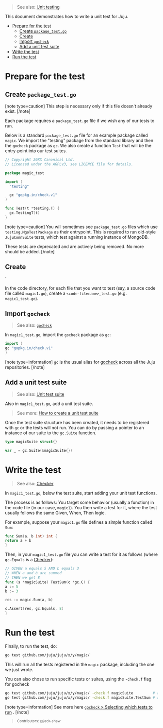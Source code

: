 > See also: [Unit testing](/doc/dev/reference/testing/unit-testing/index.md)

This document demonstrates how to write a unit test for Juju.

<!-- TOC -->

* [Prepare for the test](#prepare-for-the-test)
  * [Create `package_test.go`](#create-package_testgo)
  * [Create](#create)
  * [Import `gocheck`](#import-gocheck)
  * [Add a unit test suite](#add-a-unit-test-suite)
* [Write the test](#write-the-test)
* [Run the test](#run-the-test)

<!-- TOC -->

# Prepare for the test

## Create `package_test.go`

[note type=caution]
This step is necessary only if this file doesn't already exist.
[/note]

Each package requires a `package_test.go` file if we wish any of our tests to run.

Below is a standard `package_test.go` file for an example package called `magic`. We import the "testing" package from
the standard library and then the `gocheck` package as `gc`. We also create a function `Test` that will be the
entry-point into our test suites.

<!--?loads the test suites that have been added to a list by var in the "HTG create a test suite"-->
<!-- // TestingT runs all test suites registered with the Suite function,
// printing results to stdout, and reporting any failures back to
// the "testing" package.-->

```go
// Copyright 20XX Canonical Ltd.
// Licensed under the AGPLv3, see LICENCE file for details.

package magic_test

import (
  "testing"

  gc "gopkg.in/check.v1"
)

func Test(t *testing.T) {
  gc.TestingT(t)
}
```

[note type=caution]
You will sometimes see `package_test.go` files which use `testing.MgoTestPackage` as their entrypoint. This is required
to run old-style `JujuConnSuite` tests, which test against a running instance of MongoDB.

These tests are deprecated and are actively being removed. No more should be added.
[/note]

## Create

`

In the code directory, for each file that you want to test (say, a source code file called `magic1.go`), create a
`<code-filename>_test.go`  (e.g. `magic1_test.go`).

## Import `gocheck`
> See also:  [`gocheck`]( https://labix.org/gocheck)

In `magic1_test.go`, import the `gocheck` package as `gc`:

```go
import (
gc "gopkg.in/check.v1"
)
```

[note type=information]
`gc` is the usual alias for [gocheck](https://labix.org/gocheck) across all the Juju repositories.
[/note]

## Add a unit test suite

> See also: [Unit test suite](/doc/dev/reference/testing/unit-testing/unit-test-suite.md)

Also in `magic1_test.go`, add a unit test suite.

> See more: [How to create a unit test suite](create-unit-test-suite.md)

Once the test suite structure has been created, it needs to be registered with `gc` or the tests will not run. You can
do by passing a pointer to an instance of our suite to the `gc.Suite` function.

```go
type magicSuite struct{}

var _ = gc.Suite(&magicSuite{})
```

# Write the test

> See also: [Checker](/doc/dev/reference/testing/unit-testing/checker.md)

In `magic1_test.go`, below the test suite, start adding your unit test functions.

The process is as follows: You target some behavior (usually a function) in the code file (in our case, `magic1`). You
then write a test for it, where the test usually follows the same Given, When, Then logic.

For example, suppose your `magic1.go` file defines a simple function called `Sum`:

```go
func Sum(a, b int) int {
return a + b
}
```

Then, in your `magic1_test.go` file you can write a test for it as follows (where `gc.Equals` is
a [Checker](/doc/dev/reference/testing/unit-testing/checker.md)):

```go
// GIVEN a equals 5 AND b equals 3
// WHEN a and b are summed 
// THEN we get 8
func (s *magicSuite) TestSum(c *gc.C) {
a := 5
b := 3

res := magic.Sum(a, b)

c.Assert(res, gc.Equals, 8)
}
```

# Run the test

Finally, to run the test, do:

```bash
go test github.com/juju/juju/x/y/magic/
```

This will run all the tests registered in the `magic` package, including the one we just wrote.

You can also chose to run specific tests or suites, using the `-check.f` flag for gocheck

```bash
go test github.com/juju/juju/x/y/magic/ -check.f magicSuite         # run the magicSuite only
go test github.com/juju/juju/x/y/magic/ -check.f magicSuite.TestSum # run the test TestSum in magicSuite only
```

[note type=information]
See more here [`gocheck` > Selecting which tests to run](https://labix.org/gocheck) .
[/note]


> <small>Contributors: @jack-shaw  </small>